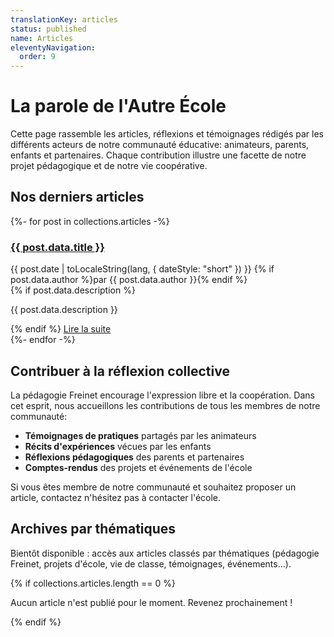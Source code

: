 ```yaml
---
translationKey: articles
status: published
name: Articles
eleventyNavigation:
  order: 9
---
```

# La parole de l'Autre École

Cette page rassemble les articles, réflexions et témoignages rédigés par les différents acteurs de notre communauté éducative: animateurs, parents, enfants et partenaires. Chaque contribution illustre une facette de notre projet pédagogique et de notre vie coopérative.

## Nos derniers articles

<div class="articles-list">
{%- for post in collections.articles -%}
  <article class="article-card">
    <h3 class="h4"><a href="{{ post.url }}">{{ post.data.title }}</a></h3>
    <div class="article-meta">
      <span class="article-date">{{ post.date | toLocaleString(lang, { dateStyle: "short" }) }}</span>
      {% if post.data.author %}<span class="article-author">par {{ post.data.author }}</span>{% endif %}
    </div>
    {% if post.data.description %}
    <p class="article-description">{{ post.data.description }}</p>
    {% endif %}
    <a href="{{ post.url }}" class="read-more">Lire la suite</a>
  </article>
{%- endfor -%}
</div>

## Contribuer à la réflexion collective

La pédagogie Freinet encourage l'expression libre et la coopération. Dans cet esprit, nous accueillons les contributions de tous les membres de notre communauté:

- **Témoignages de pratiques** partagés par les animateurs
- **Récits d'expériences** vécues par les enfants
- **Réflexions pédagogiques** des parents et partenaires
- **Comptes-rendus** des projets et événements de l'école

Si vous êtes membre de notre communauté et souhaitez proposer un article, contactez n'hésitez pas à contacter l'école.

## Archives par thématiques

Bientôt disponible : accès aux articles classés par thématiques (pédagogie Freinet, projets d'école, vie de classe, témoignages, événements...).

{% if collections.articles.length == 0 %}

<div class="notice">
  <p>Aucun article n'est publié pour le moment. Revenez prochainement !</p>
</div>
{% endif %}
